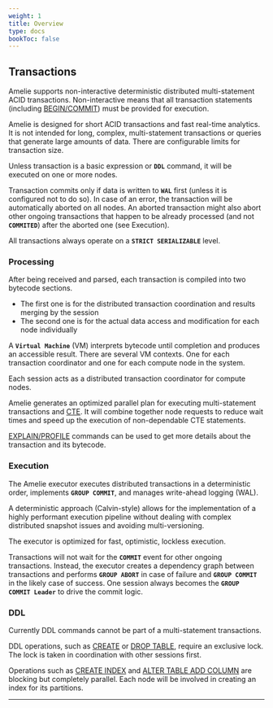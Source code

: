 ```yaml
---
weight: 1
title: Overview
type: docs
bookToc: false
---
```


## Transactions

Amelie supports non-interactive deterministic distributed multi-statement ACID transactions.
Non-interactive means that all transaction statements (including [BEGIN/COMMIT](/docs/sql/transactions/begin_commit))
must be provided for execution.

Amelie is designed for short ACID transactions and fast real-time analytics. It is not intended for
long, complex, multi-statement transactions or queries that generate large amounts of data.
There are configurable limits for transaction size.

Unless transaction is a basic expression or **`DDL`** command, it will be executed on
one or more nodes.

Transaction commits only if data is written to **`WAL`** first (unless it is configured not to do so).
In case of an error, the transaction will be automatically aborted on all nodes. An aborted transaction
might also abort other ongoing transactions that happen to be already processed (and not **`COMMITED`**) after
the aborted one (see Execution).

All transactions always operate on a **`STRICT SERIALIZABLE`** level.

### Processing

After being received and parsed, each transaction is compiled into two bytecode sections.

* The first one is for the distributed transaction coordination and results merging by the session
* The second one is for the actual data access and modification for each node individually

A **`Virtual Machine`** (VM) interprets bytecode until completion and produces an accessible result.
There are several VM contexts. One for each transaction coordinator and one for each compute node in the system.

Each session acts as a distributed transaction coordinator for compute nodes.

Amelie generates an optimized parallel plan for executing multi-statement transactions and [CTE](/docs/sql/transactions/cte).
It will combine together node requests to reduce wait times and speed up the execution of non-dependable CTE statements.

[EXPLAIN/PROFILE](/docs/sql/explain/) commands can be used to get more details about the transaction and its bytecode.

### Execution

The Amelie executor executes distributed transactions in a deterministic order, implements **`GROUP COMMIT`**,
and manages write-ahead logging (WAL).

A deterministic approach (Calvin-style) allows for the implementation of a highly performant execution
pipeline without dealing with complex distributed snapshot issues and avoiding multi-versioning.

The executor is optimized for fast, optimistic, lockless execution.

Transactions will not wait for the **`COMMIT`** event for other ongoing transactions. Instead, the executor creates
a dependency graph between transactions and performs **`GROUP ABORT`** in case of failure and **`GROUP COMMIT`** in the likely
case of success. One session always becomes the **`GROUP COMMIT Leader`** to drive the commit logic.

### DDL

Currently DDL commands cannot be part of a multi-statement transactions.

DDL operations, such as [CREATE](/docs/sql/ddl/tables/create) or [DROP TABLE](/docs/sql/ddl/tables/drop), require an exclusive lock.
The lock is taken in coordination with other sessions first.

Operations such as [CREATE INDEX](/docs/sql/ddl/indexes/create) and [ALTER TABLE ADD COLUMN](/docs/sql/ddl/tables/alter) are
blocking but completely parallel. Each node will be involved in creating an index for its partitions.

---
